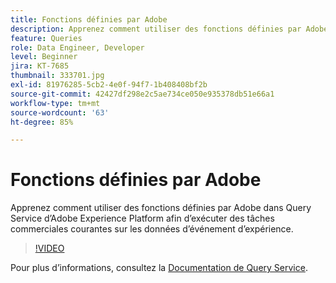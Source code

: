 ```yaml
---
title: Fonctions définies par Adobe
description: Apprenez comment utiliser des fonctions définies par Adobe dans Query Service dʼAdobe Experience Platform afin dʼexécuter des tâches commerciales courantes sur les données dʼévénement dʼexpérience.
feature: Queries
role: Data Engineer, Developer
level: Beginner
jira: KT-7685
thumbnail: 333701.jpg
exl-id: 81976285-5cb2-4e0f-94f7-1b408408bf2b
source-git-commit: 42427df298e2c5ae734ce050e935378db51e66a1
workflow-type: tm+mt
source-wordcount: '63'
ht-degree: 85%

---
```


# Fonctions définies par Adobe

Apprenez comment utiliser des fonctions définies par Adobe dans Query Service dʼAdobe Experience Platform afin dʼexécuter des tâches commerciales courantes sur les données dʼévénement dʼexpérience.

>[!VIDEO](https://video.tv.adobe.com/v/333701?quality=12&learn=on)

Pour plus d’informations, consultez la [Documentation de Query Service](https://experienceleague.adobe.com/docs/experience-platform/query/home.html?lang=fr).
